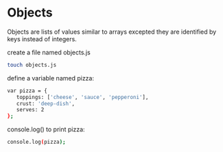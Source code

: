 # Objects

Objects are lists of values similar to arrays excepted they are identified by keys instead of integers.


create a file named objects.js
```sh
touch objects.js
```

define a variable named pizza:

```sh
var pizza = {
   toppings: ['cheese', 'sauce', 'pepperoni'],
   crust: 'deep-dish',
   serves: 2
};
```

console.log() to print pizza: 
```sh
console.log(pizza);
```
